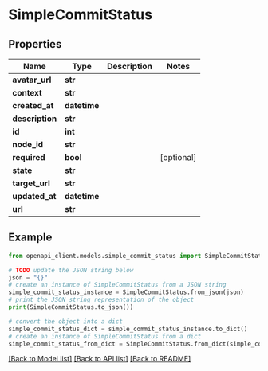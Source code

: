 # SimpleCommitStatus


## Properties

Name | Type | Description | Notes
------------ | ------------- | ------------- | -------------
**avatar_url** | **str** |  | 
**context** | **str** |  | 
**created_at** | **datetime** |  | 
**description** | **str** |  | 
**id** | **int** |  | 
**node_id** | **str** |  | 
**required** | **bool** |  | [optional] 
**state** | **str** |  | 
**target_url** | **str** |  | 
**updated_at** | **datetime** |  | 
**url** | **str** |  | 

## Example

```python
from openapi_client.models.simple_commit_status import SimpleCommitStatus

# TODO update the JSON string below
json = "{}"
# create an instance of SimpleCommitStatus from a JSON string
simple_commit_status_instance = SimpleCommitStatus.from_json(json)
# print the JSON string representation of the object
print(SimpleCommitStatus.to_json())

# convert the object into a dict
simple_commit_status_dict = simple_commit_status_instance.to_dict()
# create an instance of SimpleCommitStatus from a dict
simple_commit_status_from_dict = SimpleCommitStatus.from_dict(simple_commit_status_dict)
```
[[Back to Model list]](../README.md#documentation-for-models) [[Back to API list]](../README.md#documentation-for-api-endpoints) [[Back to README]](../README.md)



